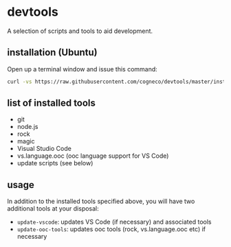 # devtools
A selection of scripts and tools to aid development.

## installation (Ubuntu)
Open up a terminal window and issue this command:
```bash
curl -vs https://raw.githubusercontent.com/cogneco/devtools/master/install > install-devtools && chmod 755 install-devtools && ./install-devtools && wait; rm install-devtools
```

## list of installed tools
* git
* node.js
* rock
* magic
* Visual Studio Code
* vs.language.ooc (ooc language support for VS Code)
* update scripts (see below)

## usage
In addition to the installed tools specified above, you will have two additional tools at your disposal:
* ```update-vscode```: updates VS Code (if necessary) and associated tools
* ```update-ooc-tools```: updates ooc tools (rock, vs.language.ooc etc) if necessary
